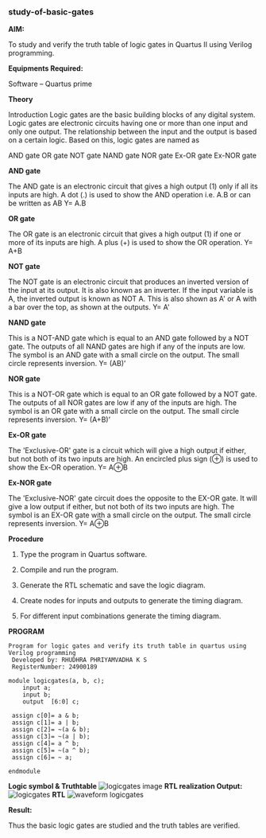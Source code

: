 ### study-of-basic-gates

**AIM:** 

To study and verify the truth table of logic gates in Quartus II using Verilog programming.

**Equipments Required:**

Software – Quartus prime 

**Theory**

Introduction Logic gates are the basic building blocks of any digital system. Logic gates are electronic circuits having one or more than one input and only one output. The relationship between the input and the output is based on a certain logic. Based on this, logic gates are named as

AND gate OR gate NOT gate NAND gate NOR gate Ex-OR gate Ex-NOR gate

**AND gate**

The AND gate is an electronic circuit that gives a high output (1) only if all its inputs are high. A dot (.) is used to show the AND operation i.e. A.B or can be written as AB
Y= A.B

**OR gate** 

The OR gate is an electronic circuit that gives a high output (1) if one or more of its inputs are high. A plus (+) is used to show the OR operation.
Y= A+B

**NOT gate**

The NOT gate is an electronic circuit that produces an inverted version of the input at its output. It is also known as an inverter. If the input variable is A, the inverted output is known as NOT A. This is also shown as A' or A with a bar over the top, as shown at the outputs.
Y= A'

**NAND gate**

This is a NOT-AND gate which is equal to an AND gate followed by a NOT gate. The outputs of all NAND gates are high if any of the inputs are low. The symbol is an AND gate with a small circle on the output. The small circle represents inversion.
Y= (AB)’

**NOR gate**

This is a NOT-OR gate which is equal to an OR gate followed by a NOT gate. The outputs of all NOR gates are low if any of the inputs are high. The symbol is an OR gate with a small circle on the output. The small circle represents inversion.
Y= (A+B)’

**Ex-OR gate**

The 'Exclusive-OR' gate is a circuit which will give a high output if either, but not both of its two inputs are high. An encircled plus sign (⊕) is used to show the Ex-OR operation.
Y= A⊕B

**Ex-NOR gate**

The 'Exclusive-NOR' gate circuit does the opposite to the EX-OR gate. It will give a low output if either, but not both of its two inputs are high. The symbol is an EX-OR gate with a small circle on the output. The small circle represents inversion.
Y= A⊕B

**Procedure** 

1.	Type the program in Quartus software.

2.	Compile and run the program.

3.	Generate the RTL schematic and save the logic diagram.

4.	Create nodes for inputs and outputs to generate the timing diagram.

5.	For different input combinations generate the timing diagram.


**PROGRAM**
```
Program for logic gates and verify its truth table in quartus using Verilog programming
 Developed by: RHUDHRA PHRIYAMVADHA K S
 RegisterNumber: 24900189
```
```
module logicgates(a, b, c); 
    input a; 
    input b; 
    output  [6:0] c; 
 
 assign c[0]= a & b; 
 assign c[1]= a | b; 
 assign c[2]= ~(a & b); 
 assign c[3]= ~(a | b); 
 assign c[4]= a ^ b; 
 assign c[5]= ~(a ^ b); 
 assign c[6]= ~ a; 
 
endmodule
```
**Logic symbol & Truthtable**
![logicgates image](https://github.com/user-attachments/assets/05bb9586-e5f7-4a81-a116-8433a31cde67)
**RTL realization Output:** 
![logicgates](https://github.com/user-attachments/assets/c7feb760-5030-472d-98ed-721602544837)
**RTL**
![waveform logicgates](https://github.com/user-attachments/assets/72b34a44-584a-4c13-91e8-1781d7cd9346)

**Result:**

Thus the basic logic gates are studied and the truth tables are verified.

